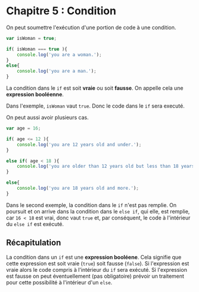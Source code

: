 # Chapitre 5 : Condition

On peut soumettre l'exécution d'une portion de code à une condition.


```js
var isWoman = true;

if( isWoman === true ){
	console.log('you are a woman.');
}
else{
	console.log('you are a man.');
}
```

La condition dans le `if` est soit **vraie** ou soit **fausse**. On appelle cela une **expression booléenne**.

Dans l'exemple, `isWoman` vaut `true`. Donc le code dans le `if` sera executé.

On peut aussi avoir plusieurs cas.

```js
var age = 16;

if( age <= 12 ){
	console.log('you are 12 years old and under.');
}

else if( age < 18 ){
	console.log('you are older than 12 years old but less than 18 years old.');
}

else{
	console.log('you are 18 years old and more.');
}
```
Dans le second exemple, la condition dans le `if` n'est pas remplie. On poursuit et on arrive dans la condition dans le `else if`, qui elle, est remplie, car `16 < 18` est vrai, donc vaut `true` et, par conséquent, le code à l'intérieur du `else if` est exécuté.


## Récapitulation
La condition dans un `if` est une **expression booléene**. Cela signifie que cette expression est soit vraie (`true`) soit fausse (`false`). Si l'expression est vraie alors le code compris à l'intérieur du `if` sera exécuté. Si l'expression est fausse on peut éventuellement (pas obligatoire) prévoir un traitement pour cette possibilité à l'intérieur d'un `else`.
